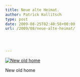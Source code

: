 ```yaml
---
title: Neue alte Heimat.
author: Patrick Kollitsch
type: post
date: 2009-08-25T02:40:58+00:00
url: /2009/08/neue-alte-heimat/




---
```

<div class="flickr">
  <a href="http://www.flickr.com/photos/schreibblogade/3856571378/" title="New old home"><img src="//farm4.static.flickr.com/3548/3856571378_55a283695a.jpg" alt="New old home" /></a></p> 
  
  <p>
    New old home
  </p>
</div>